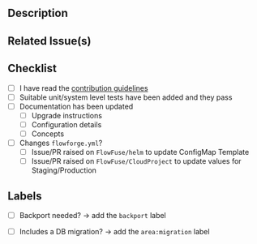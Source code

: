 ## Description

<!-- Describe your changes in detail -->

## Related Issue(s)

<!-- What issue does this PR relate to? -->

## Checklist

<!-- https://flowfuse.com/handbook/development/#defining-done -->

 - [ ] I have read the [contribution guidelines](https://github.com/FlowFuse/flowfuse/blob/main/CONTRIBUTING.md)
 - [ ] Suitable unit/system level tests have been added and they pass <!-- If not adding test coverage, please clarify why not? -->
 - [ ] Documentation has been updated
    - [ ] Upgrade instructions
    - [ ] Configuration details
    - [ ] Concepts
 - [ ] Changes `flowforge.yml`?
    - [ ] Issue/PR raised on `FlowFuse/helm` to update ConfigMap Template
    - [ ] Issue/PR raised on `FlowFuse/CloudProject` to update values for Staging/Production

## Labels

 - [ ] Backport needed? -> add the `backport` label
 - [ ] Includes a DB migration? -> add the `area:migration` label

